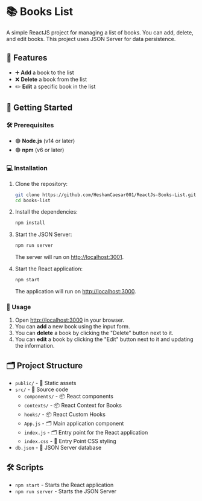 # 📚 Books List

A simple ReactJS project for managing a list of books. You can add, delete, and edit books. This project uses JSON Server for data persistence.

## 🌟 Features

- ➕ **Add** a book to the list
- ❌ **Delete** a book from the list
- ✏️ **Edit** a specific book in the list

## 🚀 Getting Started

### 🛠️ Prerequisites

- 🟢 **Node.js** (v14 or later)
- 🟢 **npm** (v6 or later)

### 💻 Installation

1. Clone the repository:
    ```sh
    git clone https://github.com/HeshamCaesar001/ReactJs-Books-List.git
    cd books-list
    ```

2. Install the dependencies:
    ```sh
    npm install
    ```

3. Start the JSON Server:
    ```sh
    npm run server
    ```
    The server will run on [http://localhost:3001](http://localhost:3001).

4. Start the React application:
    ```sh
    npm start
    ```
    The application will run on [http://localhost:3000](http://localhost:3000).

### 📖 Usage

1. Open [http://localhost:3000](http://localhost:3000) in your browser.
2. You can **add** a new book using the input form.
3. You can **delete** a book by clicking the "Delete" button next to it.
4. You can **edit** a book by clicking the "Edit" button next to it and updating the information.

## 🗂️ Project Structure

- `public/` - 📁 Static assets
- `src/` - 📁 Source code
  - `components/` - 📦 React components
  - `contexts/` - 📦 React Context for Books
  - `hooks/` - 📦 React Custom Hooks
  - `App.js` - 🗂️ Main application component
  - `index.js` - 🗂️ Entry point for the React application
  - `index.css` - 🎨 Entry Point CSS styling
- `db.json` - 📄 JSON Server database

## 🛠️ Scripts

- `npm start` - Starts the React application
- `npm run server` - Starts the JSON Server
